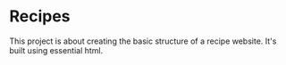 # Recipes

This project is about creating the basic structure of a recipe website. It's built using essential html.
